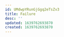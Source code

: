 ```yaml
---
id: UMdwpYRunGjGgq2eTsZv3
title: Failure
desc: ''
updated: 1639762693870
created: 1639762693870
---
```


